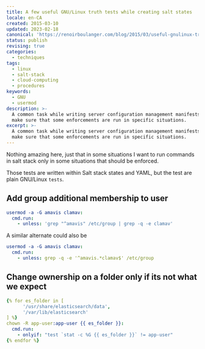 ```yaml
---
title: A few useful GNU/Linux truth tests while creating salt states
locale: en-CA
created: 2015-03-10
updated: 2023-02-18
canonical: 'https://renoirboulanger.com/blog/2015/03/useful-gnulinux-truth-tests/'
status: publish
revising: true
categories:
  - techniques
tags:
  - linux
  - salt-stack
  - cloud-computing
  - procedures
keywords:
  - GNU
  - usermod
description: >-
  A common task while writing server configuration management manifests is to
  make sure that some enforcements are run in specific situations.
excerpt: >-
  A common task while writing server configuration management manifests is to
  make sure that some enforcements are run in specific situations.
---
```


Nothing amazing here, just that in some situations I want to run commands in
salt stack only in some situations that should be enforced.

Those tests are written within Salt stack states and YAML, but the test are
plain GNU/Linux `tests`.

## Add group additional membership to user

```yaml
usermod -a -G amavis clamav:
  cmd.run:
    - unless: 'grep "^amavis" /etc/group | grep -q -e clamav'
```

A similar alternate could also be

```yaml
usermod -a -G amavis clamav:
  cmd.run:
    - unless: grep -q -e '^amavis.*clamav$' /etc/group
```

## Change ownership on a folder **only if** its not what we expect

```yaml
{% for es_folder in [
      '/usr/share/elasticsearch/data',
      '/var/lib/elasticsearch'
] %}
chown -R app-user:app-user {{ es_folder }}:
  cmd.run:
    - onlyif: "test `stat -c %G {{ es_folder }}` != app-user"
{% endfor %}
```

